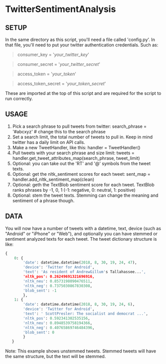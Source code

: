 # TwitterSentimentAnalysis
## SETUP 

In the same directory as this script, you'll need a file called 'config.py'. In that file, you'll  need to put your twitter authentication credentials.  Such as:

>   consumer_key = '_your_twitter_key_'

>  consumer_secret = '_your_twitter_secret_'

>   access_token = '_your_token_'

>   access_token_secret = '_your_token_secret_'


These are imported at the top of this script and are required
for the script to run correctly.
## USAGE

1. Pick a search phrase to pull tweets from twitter:
search_phrase = '#abcxyz' # change this to the search phrase
2. Set a search limit, the total number of tweets to pull in. Keep in mind twitter has a daily limit on API calls.
3. Make a new TweetHandler, like this:
handler = TweetHandler()
4. Pull tweets with your search phrase and size limit:
tweets = handler.get_tweet_attributes_map(search_phrase, tweet_limit)
5. Optional: you can take out the 'RT' and '@' symbols from the tweet texts.
6. Optional: get the nltk_sentiment scores for each tweet:
sent_map = handler.add_nltk_sentiment_map(clean)
7. Optional: geth the TextBlob sentiment score for each tweet. TextBlob ranks phrases by -1, 0, 1 (-1: negative, 0: neutral, 1: positive)
8. Optional: stem the tweet texts. Stemming can change the meaning and sentiment of a phrase though.
    
## DATA

You will now have a number of tweets with a datetime, text,
device (such as "Android" or "iPhone" or "Web"), and optionally 
you can have stemmed or sentiment analyzed texts for each tweet. 
The tweet dictionary structure is like:


```python
{
    0: {
        'date': datetime.datetime(2018, 8, 30, 19, 24, 47),
        'device': 'Twitter for Android',
        'text': 'As resident of AndrewGillum's Tallahassee...',
        'nltk_pos': 0.26249691321696916,
        'nltk_neu': 0.8573198090476511,
        'nltk_neg': 0.7375030867830308,
        'blob_sent': -1
        },
    1: {
        'date': datetime.datetime(2018, 8, 30, 19, 24, 6),
        'device': 'Twitter for Android',
        'text': ' ScottPresler: The socialist and democrat ...',
        'nltk_pos': 0.592341302535156,
        'nltk_neu': 0.8948539758194366,
        'nltk_neg': 0.40765869746484396,
        'blob_sent': 0
        }
   }
```


Note: This example shows unstemmed tweets. Stemmed tweets will have the same
structure, but the text will be stemmed.
